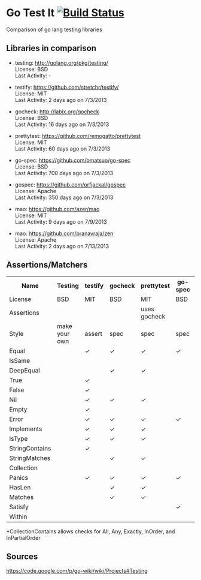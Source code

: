# Go Test It [![Build Status](https://travis-ci.org/shageman/gotestit.png?branch=master)](https://travis-ci.org/shageman/gotestit)

Comparison of go lang testing libraries

## Libraries in comparison

*   testing: http://golang.org/pkg/testing/  
    License: BSD  
	Last Activity: -  
	
*   testify: https://github.com/stretchr/testify/  
    License: MIT  
	Last Activity: 2 days ago on 7/3/2013
	
*   gocheck: http://labix.org/gocheck  
    License: BSD  
	Last Activity: 16 days ago on 7/3/2013
	
*   prettytest: https://github.com/remogatto/prettytest  
    License: MIT  
	Last Activity: 60 days ago on 7/3/2013
	
*   go-spec: https://github.com/bmatsuo/go-spec  
    License: BSD  
	Last Activity: 700 days ago on 7/3/2013
	
*   gospec: https://github.com/orfjackal/gospec  
    License: Apache  
	Last Activity: 350 days ago on 7/3/2013

*   mao: https://github.com/azer/mao  
    License: MIT  
    Last Activity: 9 days ago on 7/9/2013

*   mao: https://github.com/pranavraja/zen  
    License: Apache  
    Last Activity: 2 days ago on 7/13/2013

## Assertions/Matchers

<table><tbody><tr><th>Name</th><th>Testing</th><th>testify</th><th>gocheck</th><th>prettytest</th><th>go-spec</th><th>gospec</th><th>mao</th></tr><tr><td>License</td><td>BSD</td><td>MIT</td><td>BSD</td><td>MIT</td><td>BSD</td><td>Apache</td><td>none</td></tr><tr><td>Assertions</td><td> </td><td> </td><td> </td><td>uses gocheck</td><td> </td><td> </td><td> </td></tr><tr><td>Style</td><td>make your own</td><td>assert</td><td>spec</td><td>spec</td><td>spec</td><td>spec</td><td>spec</td></tr><tr><td>Equal</td><td> </td><td>✓</td><td>✓</td><td>✓</td><td>✓</td><td>✓</td><td>✓</td></tr><tr><td>IsSame</td><td> </td><td> </td><td> </td><td> </td><td> </td><td>✓</td><td> </td></tr><tr><td>DeepEqual</td><td> </td><td> </td><td>✓</td><td>✓</td><td> </td><td> </td><td> </td></tr><tr><td>True</td><td> </td><td>✓</td><td> </td><td> </td><td> </td><td>✓</td><td> </td></tr><tr><td>False</td><td> </td><td>✓</td><td> </td><td> </td><td> </td><td>✓</td><td> </td></tr><tr><td>Nil</td><td> </td><td>✓</td><td>✓</td><td>✓</td><td> </td><td>✓</td><td>✓</td></tr><tr><td>Empty</td><td> </td><td>✓</td><td> </td><td> </td><td> </td><td> </td><td> </td></tr><tr><td>Error</td><td> </td><td>✓</td><td>✓</td><td>✓</td><td>✓</td><td> </td><td> </td></tr><tr><td>Implements</td><td> </td><td>✓</td><td>✓</td><td>✓</td><td> </td><td> </td><td> </td></tr><tr><td>IsType</td><td> </td><td>✓</td><td>✓</td><td>✓</td><td> </td><td> </td><td> </td></tr><tr><td>StringContains</td><td> </td><td>✓</td><td> </td><td> </td><td> </td><td> </td><td> </td></tr><tr><td>StringMatches</td><td> </td><td> </td><td>✓</td><td>✓</td><td> </td><td> </td><td> </td></tr><tr><td>Collection</td><td> </td><td> </td><td> </td><td> </td><td> </td><td>✓</td><td> </td></tr><tr><td>Panics</td><td> </td><td>✓</td><td>✓</td><td>✓</td><td>✓</td><td> </td><td> </td></tr><tr><td>HasLen</td><td> </td><td> </td><td>✓</td><td>✓</td><td> </td><td> </td><td> </td></tr><tr><td>Matches</td><td> </td><td> </td><td>✓</td><td>✓</td><td> </td><td> </td><td> </td></tr><tr><td>Satisfy</td><td> </td><td> </td><td> </td><td> </td><td>✓</td><td>✓</td><td> </td></tr><tr><td>Within</td><td> </td><td> </td><td> </td><td> </td><td> </td><td>✓</td><td> </td></tr></tbody></table>

*CollectionContains allows checks for All, Any, Exactly, InOrder, and InPartialOrder

## Sources

https://code.google.com/p/go-wiki/wiki/Projects#Testing